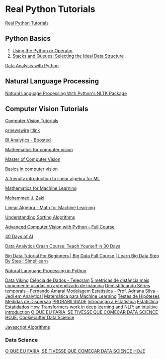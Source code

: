 # Real Python Tutorials
[Real Python Tutorials](https://realpython.com/)
## Python Basics
1. [Using the Python or Operator](https://realpython.com/courses/using-python-or-operator/)
2. [Stacks and Queues: Selecting the Ideal Data Structure](https://realpython.com/courses/stacks-queues-ideal-data-structure/)

[Data Analysis with Python](https://www.youtube.com/watch?v=GPVsHOlRBBI)

## Natural Language Processing
[Natural Language Processing With Python's NLTK Package](https://realpython.com/nltk-nlp-python/)

## Computer Vision Tutorials
[Computer Vision Tutorials](https://realpython.com/tutorials/computer-vision/)

[prnewswire](https://www.prnewswire.com/news-releases/in-a-dental-industry-first-overjets-dental-assist-receives-fda-clearance-to-bring-ai-to-the-dental-practice-301295927.html)
[itlink](https://itlink.fr/)

[BI Analytics - Boosted](https://www.atoti.io/https://www.atoti.io/)

[Mathematics for computer vision](https://www.coursera.org/learn/mathematics-for-computer-vision?specialization=basics-in-computer-vision#syllabus)

[Master of Computer Vision](https://www.coursera.org/degrees/ms-computer-vision-hse/academics)

[Basics in computer vision](https://www.coursera.org/specializations/basics-in-computer-vision)

[A friendly introduction to linear algebra for ML](https://www.youtube.com/watch?v=LlKAna21fLE)

[Mathematics for Machine Learning](https://www.youtube.com/watch?v=1VSZtNYMntM)

[Mohammed J. Zaki](https://dataminingbook.info/book_html/chap1/book-watermark.html)

[Linear Algebra - Math for Machine Learning](https://www.youtube.com/watch?v=uZeDTwWcnuY)

[Understanding Sorting Algorithms](https://www.youtube.com/watch?v=l7-f9gS8VOs)

[Advanced Computer Vision with Python - Full Course](https://www.youtube.com/watch?v=01sAkU_NvOY)


[40 Days of AI](https://www.linkedin.com/pulse/40-days-ai-steve-nouri/)

[Data Analytics Crash Course: Teach Yourself in 30 Days](https://www.youtube.com/watch?v=jcTj6FgWOpo&t=1130s)

[Big Data Tutorial For Beginners | Big Data Full Course | Learn Big Data Step By Step | Simplilearn](https://www.youtube.com/watch?v=KcecJfxbd-4)

[Natural Language Processing in Python](https://www.youtube.com/watch?v=xvqsFTUsOmc&t=1991s)

[Data Viking](https://www.youtube.com/channel/UCZT-d8Q9d3obS6NxhyxnznQ/playlists)
[Ciência de Dados - Telegram](https://t.me/joinchat/cPp1zhxTueU0YzFh)
[5 métricas de distância mais comumente usadas no aprendizado de máquina](https://ichi.pro/pt/5-metricas-de-distancia-mais-comumente-usadas-no-aprendizado-de-maquina-166861444984849)
[Demistificando Séries temporais - Fernando Amaral](https://www.youtube.com/watch?v=0RbUk3pjSKY)
[Modelagem Estatística - Prof. Adriana Silva - Jedi em Analytics!](https://www.youtube.com/playlist?list=PLjdDBZW3EmXfyfLYp35AMyDN-clDPAu28)
[Matemática para Machine Learning](https://www.youtube.com/playlist?list=PLyqOvdQmGdTTYHKdxWRmt8oOhMwYhmxkM)
[Testes de Hipóteses](https://www.youtube.com/playlist?list=PL7xT0Gz6G0-TfV-S6WiGDvIsZds6Pv_g8)
[Medidas de Dispersão](https://www.youtube.com/playlist?list=PL7xT0Gz6G0-T2gcNyfSgLevC1vbcMf3nz)
[PROBABILIDADE](https://www.youtube.com/playlist?list=PLN0ZrxDaBfhgFE48sqlySnEgdFVGroKsf)
[Introdução à Estatística](https://www.youtube.com/playlist?list=PL7xT0Gz6G0-RNpEswiFdLgaSBsTLDUDbh)
[Estatística](https://www.youtube.com/playlist?list=PLVGJZxcisYSGmqs4muOxEoiqUYWlAVmef)
[Estatidados](https://www.linkedin.com/company/estathifisco/)
[How Transformers work in deep learning and NLP: an intuitive introduction](https://theaisummer.com/transformer/)
[O QUE EU FARIA, SE TIVESSE QUE COMEÇAR DATA SCIENCE HOJE.](https://www.youtube.com/watch?v=VlYDWOfiFuc)
[Cookiecutter Data Science](https://drivendata.github.io/cookiecutter-data-science/#getting-started)


[Javascript Algorithms](https://www.youtube.com/playlist?list=PLXzMwWvud3xSsw8TgFO2hjn5Yo-LSkyBx)
[]()

### Data Science
[O QUE EU FARIA, SE TIVESSE QUE COMEÇAR DATA SCIENCE HOJE](https://www.youtube.com/watch?v=VlYDWOfiFuc)
[]()
[]()
[]()
[]()
[]()
[]()
[]()
[]()
[]()
